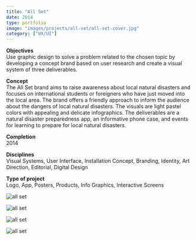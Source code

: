 ```yaml
---
title: "All Set"
date: 2014
type: portfolio
image: "images/projects/all-set/all-set-cover.jpg"
category: ["UX/UI"]
---
```


<b>Objectives</b><br>
Use graphic design to solve a problem related to the chosen topic by developing a concept brand based on user research and create a visual system of three deliverables.

<b>Concept</b><br>
The All Set brand aims to raise awareness about local natural disasters and focuses on international students or foreigners who have just moved into the local area. The brand offers a friendly approach to inform the audience about the dangers of local natural disasters. The visuals are light pastel colors with appealing and delicate infographics. The deliverables are a natural disaster preparedness app, an informative phone case, and events for learning to prepare for local natural disasters. 

<b>Completion</b><br>
2014

<b>Disciplines</b><br>
Visual Systems, User Interface, Installation Concept, Branding, Identity, Art Direction, Editorial, Digital Design

<b>Type of project</b><br>
Logo, App, Posters, Products, Info Graphics, Interactive Screens

<img src="/images/projects/all-set/all-set-1.jpg" loading="lazy" alt="all set"><br>

<img src="/images/projects/all-set/all-set-2.jpg" loading="lazy" alt="all set"><br>

<img src="/images/projects/all-set/all-set-3.jpg" loading="lazy" alt="all set"><br>

<img src="/images/projects/all-set/all-set-4.jpg" loading="lazy" alt="all set"><br>

